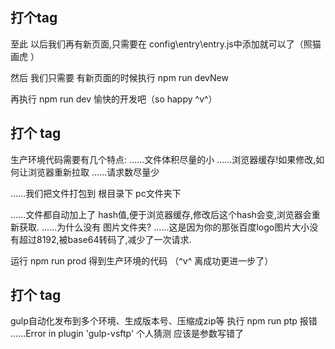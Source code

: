 ## 打个tag
 至此 以后我们再有新页面,只需要在 config\entry\entry.js中添加就可以了（照猫画虎 ）

 然后 我们只需要 有新页面的时候执行 npm run devNew

 再执行 npm run dev 愉快的开发吧（so happy  ^v^）

## 打个 tag
  生产环境代码需要有几个特点:
    ……文件体积尽量的小
    ……浏览器缓存!如果修改,如何让浏览器重新拉取
    ……请求数尽量少

  ……我们把文件打包到 根目录下 pc文件夹下 

  ……文件都自动加上了 hash值,便于浏览器缓存,修改后这个hash会变,浏览器会重新获取. 
  ……为什么没有 图片文件夹?
  ……这是因为你的那张百度logo图片大小没有超过8192,被base64转码了,减少了一次请求.

  运行 npm run prod 得到生产环境的代码 （^v^ 离成功更进一步了）

## 打个 tag
  gulp自动化发布到多个环境、生成版本号、压缩成zip等 
  执行 npm run ptp 报错  ……Error in plugin 'gulp-vsftp' 
  个人猜测 应该是参数写错了 